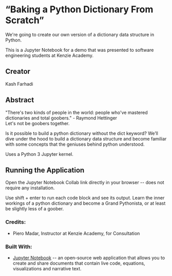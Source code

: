 # “Baking a Python Dictionary From Scratch”

We're going to create our own version of a dictionary data structure in Python.

This is a Jupyter Notebook for a demo that was presented to software engineering students at Kenzie Academy.
 

## Creator
Kash Farhadi

 ## Abstract

"There's two kinds of people in the world: people who've mastered dictionaries and total goobers." - Raymond Hettinger <br>
Let's not be goobers together.

Is it possible to build a python dictionary without the dict keyword? We’ll dive under the hood to build a dictionary data structure and become familiar with some concepts that the geniuses behind python understood.


Uses a Python 3 Jupyter kernel.

## Running the Application

Open the Jupyter Notebook Collab link directly in your browser -- does not require any installation. 


Use shift + enter to run each code block and see its output. Learn the inner workings of a python dictionary and become a Grand Pythonista, or at least be slightly less of a goober.



### Credits:
- Piero Madar, Instructor at Kenzie Academy, for Consultation


### Built With:

- [Jupyter Notebook](https://jupyter.org/) --  an open-source web application that allows you to create and share documents that contain live code, equations, visualizations and narrative text.

